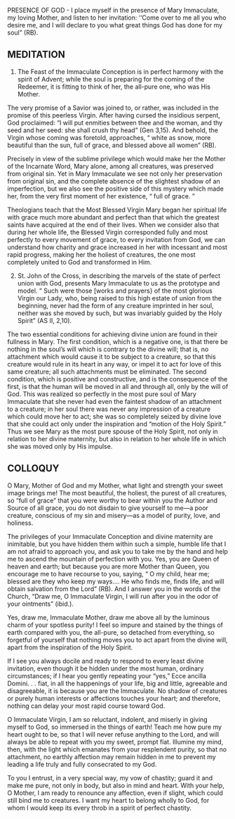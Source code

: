 PRESENCE OF GOD - I place myself in the presence of Mary Immaculate, my loving Mother, and listen to her invitation: ‘‘Come over to me all you who desire me, and I will declare to you what great things God has done for my soul” (RB).

## MEDITATION

1. The Feast of the Immaculate Conception is in perfect harmony with the spirit of Advent; while the soul is preparing for the coming of the Redeemer, it is fitting to think of her, the all-pure one, who was His Mother.

The very promise of a Savior was joined to, or rather, was included in the promise of this peerless Virgin. After having cursed the insidious serpent, God proclaimed: “I will put enmities between thee and the woman, and thy seed and her seed: she shall crush thy head” (Gen 3,15). And behold, the Virgin whose coming was foretold, approaches, “ white as snow, more beautiful than the sun, full of grace, and blessed above all women” (RB).

Precisely in view of the sublime privilege which would make her the Mother of the Incarnate Word, Mary alone, among all creatures, was preserved from original sin. Yet in Mary Immaculate we see not only her preservation from original sin, and the complete absence of the slightest shadow of an imperfection, but we also see the positive side of this mystery which made her, from the very first moment of her existence, “ full of grace. ”

Theologians teach that the Most Blessed Virgin Mary began her spiritual life with grace much more abundant and perfect than that which the greatest saints have acquired at the end of their lives. When we consider also that during her whole life, the Blessed Virgin corresponded fully and most perfectly to every movement of grace, to every invitation from God, we can understand how charity and grace increased in her with incessant and most rapid progress, making her the holiest of creatures, the one most completely united to God and transformed in Him.

2. St. John of the Cross, in describing the marvels of the state of perfect union with God, presents Mary Immaculate to us as the prototype and model. “ Such were those [works and prayers} of the most glorious Virgin our Lady, who, being raised to this high estate of union from the beginning, never had the form of any creature imprinted in her soul, neither was she moved by such, but was invariably guided by the Holy Spirit” (AS II, 2,10).

The two essential conditions for achieving divine union are found in their fullness in Mary. The first condition, which is a negative one, is that there be nothing in the soul’s will which is contrary to the divine will; that is, no attachment which would cause it to be subject to a creature, so that this creature would rule in its heart in any way, or impel it to act for love of this same creature; all such attachments must be eliminated. The second condition, which is positive and constructive, and is the consequence of the first, is that the human will be moved in all and through all, only by the will of God. This was realized so perfectly in the most pure soul of Mary Immaculate that she never had even the faintest shadow of an attachment to a creature; in her soul there was never any impression of a creature which could move her to act; she was so completely seized by divine love that she could act only under the inspiration and “motion of the Holy Spirit.” Thus we see Mary as the most pure spouse of the Holy Spirit, not only in relation to her divine maternity, but also in relation to her whole life in which she was moved only by His impulse. 

## COLLOQUY

O Mary, Mother of God and my Mother, what light and strength your sweet image brings me! The most beautiful, the holiest, the purest of all creatures, so “full of grace” that you were worthy to bear within you the Author and Source of all grace, you do not disdain to give yourself to me—a poor creature, conscious of my sin and misery—as a model of purity, love, and holiness.

The privileges of your Immaculate Conception and divine maternity are inimitable, but you have hidden them within such a simple, humble life that I am not afraid to approach you, and ask you to take me by the hand and help me to ascend the mountain of perfection with you. Yes, you are Queen of heaven and earth; but because you are more Mother than Queen, you encourage me to have recourse to you, saying, “ O my child, hear me; blessed are they who keep my ways.... He who finds me, finds life, and will obtain salvation from the Lord” (RB). And I answer you in the words of the Church, “Draw me, O Immaculate Virgin, I will run after you in the odor of your ointments” (ibid.). 

Yes, draw me, Immaculate Mother, draw me above all by the luminous charm of your spotless purity! I feel so impure and stained by the things of earth compared with you, the all-pure, so detached from everything, so forgetful of yourself that nothing moves you to act apart from the divine will, apart from the inspiration of the Holy Spirit.

If I see you always docile and ready to respond to every least divine invitation, even though it be hidden under the most human, ordinary circumstances; if I hear you gently repeating your “yes,” Ecce ancilla Domini. . . fiat, in all the happenings of your life, big and little, agreeable and disagreeable, it is because you are the Immaculate. No shadow of creatures or purely human interests or affections touches your heart; and therefore, nothing can delay your most rapid course toward God.

O Immaculate Virgin, I am so reluctant, indolent, and miserly in giving myself to God, so immersed in the things of earth! Teach me how pure my heart ought to be, so that I will never refuse anything to the Lord, and will always be able to repeat with you my sweet, prompt fiat. Illumine my mind, then, with the light which emanates from your resplendent purity, so that no attachment, no earthly affection may remain hidden in me to prevent my leading a life truly and fully consecrated to my God. 

To you I entrust, in a very special way, my vow of chastity; guard it and make me pure, not only in body, but also in mind and heart. With your help, O Mother, I am ready to renounce any affection, even if slight, which could still bind me to creatures. I want my heart to belong wholly to God, for whom I would keep its every throb in a spirit of perfect chastity.